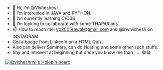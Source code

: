 - 👋 Hi, I’m @Visheshrwl
- 👀 I’m interested in JAVA and PYTHON.
- 🌱 I’m currently learning C/CSS
- 💞️ I’m looking to collaborate with some THAPARians.
- 📫 How to reach me: vp2005rawal@gmail.com and @irwlvishesh on INSTAGRAM 
- Got a badge from LinkedIn on a HTML Quiz.
- Also can deliver Seminars, can do Hosting and some other such stuffs.
- Shy and Introvert at beginning but once you know me than ..... 😁😁

<!---
Visheshrwl/Visheshrwl is a ✨ special ✨ repository because its `README.md` (this file) appears on your GitHub profile.
You can click the Preview link to take a look at your changes.
--->
[![@visheshrwl's Holopin board](https://holopin.io/api/user/board?user=visheshrwl)](https://holopin.io/@visheshrwl)
